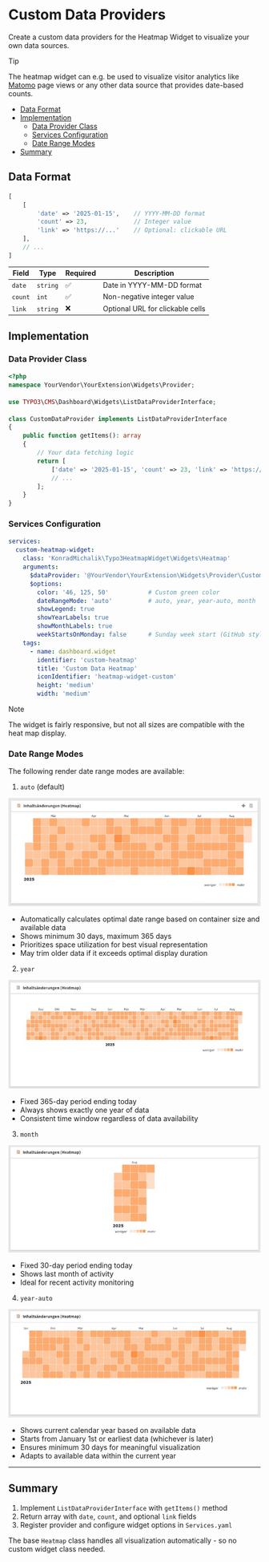 # Custom Data Providers

Create a custom data providers for the Heatmap Widget to visualize your own data sources.

> [!tip]
> The heatmap widget can e.g. be used to visualize visitor analytics like [Matomo](https://matomo.org/) page views or any other data source that provides date-based counts.

- [Data Format](#data-format)
- [Implementation](#implementation)
  - [Data Provider Class](#data-provider-class)
  - [Services Configuration](#services-configuration)
  - [Date Range Modes](#date-range-modes)
- [Summary](#summary)

## Data Format

```php
[
    [
        'date' => '2025-01-15',    // YYYY-MM-DD format
        'count' => 23,             // Integer value
        'link' => 'https://...'    // Optional: clickable URL
    ],
    // ...
]
```

| Field | Type | Required | Description |
|-------|------|----------|-------------|
| `date` | `string` | ✅ | Date in YYYY-MM-DD format |
| `count` | `int` | ✅ | Non-negative integer value |
| `link` | `string` | ❌ | Optional URL for clickable cells |

## Implementation

### Data Provider Class

```php
<?php
namespace YourVendor\YourExtension\Widgets\Provider;

use TYPO3\CMS\Dashboard\Widgets\ListDataProviderInterface;

class CustomDataProvider implements ListDataProviderInterface
{
    public function getItems(): array
    {
        // Your data fetching logic
        return [
            ['date' => '2025-01-15', 'count' => 23, 'link' => 'https://...'],
            // ...
        ];
    }
}
```

### Services Configuration

```yaml
services:
  custom-heatmap-widget:
    class: 'KonradMichalik\Typo3HeatmapWidget\Widgets\Heatmap'
    arguments:
      $dataProvider: '@YourVendor\YourExtension\Widgets\Provider\CustomDataProvider'
      $options:
        color: '46, 125, 50'           # Custom green color
        dateRangeMode: 'auto'          # auto, year, year-auto, month
        showLegend: true
        showYearLabels: true
        showMonthLabels: true
        weekStartsOnMonday: false      # Sunday week start (GitHub style)
    tags:
      - name: dashboard.widget
        identifier: 'custom-heatmap'
        title: 'Custom Data Heatmap'
        iconIdentifier: 'heatmap-widget-custom'
        height: 'medium'
        width: 'medium'
```

> [!note]
> The widget is fairly responsive, but not all sizes are compatible with the heat map display.

### Date Range Modes

The following render date range modes are available:

1. `auto` (default)

![Mode auto](Images/mode-auto.jpg "Mode auto")

- Automatically calculates optimal date range based on container size and available data
- Shows minimum 30 days, maximum 365 days
- Prioritizes space utilization for best visual representation
- May trim older data if it exceeds optimal display duration

2. `year`

![Mode year](Images/mode-year.jpg "Mode year")

- Fixed 365-day period ending today
- Always shows exactly one year of data
- Consistent time window regardless of data availability

3. `month`

![Mode month](Images/mode-month.jpg "Mode month")

- Fixed 30-day period ending today
- Shows last month of activity
- Ideal for recent activity monitoring

4. `year-auto`

![Mode year-auto](Images/mode-year-auto.jpg "Mode year-auto")

- Shows current calendar year based on available data
- Starts from January 1st or earliest data (whichever is later)
- Ensures minimum 30 days for meaningful visualization
- Adapts to available data within the current year

---

## Summary

1. Implement `ListDataProviderInterface` with `getItems()` method
2. Return array with `date`, `count`, and optional `link` fields
3. Register provider and configure widget options in `Services.yaml`

The base `Heatmap` class handles all visualization automatically - so no custom widget class needed.